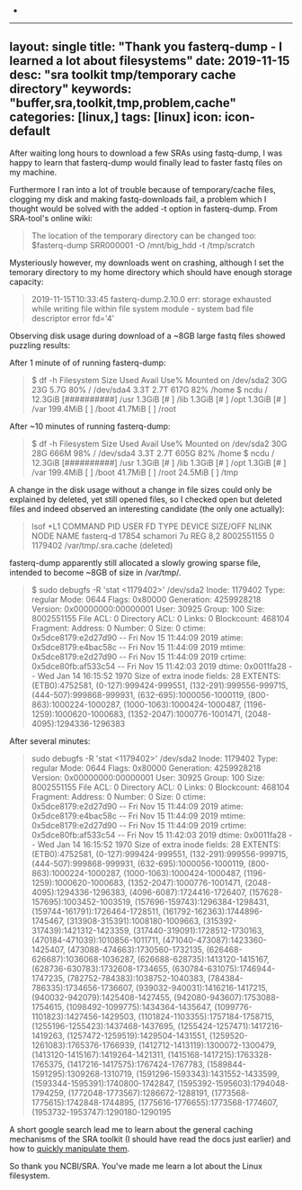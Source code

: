 * 
---
layout: single
title:  "Thank you fasterq-dump - I learned a lot about filesystems"
date:   2019-11-15
desc: "sra toolkit tmp/temporary cache directory"
keywords: "buffer,sra,toolkit,tmp,problem,cache"
categories: [linux,]
tags: [linux]
icon: icon-default
---
After waiting long hours to download a few SRAs using fastq-dump, I was happy to learn that fasterq-dump would finally lead to faster fastq files on my machine.

Furthermore I ran into a lot of trouble because of temporary/cache files, clogging my disk and making fastq-downloads fail, a problem which I thought would be solved with the added -t option in fasterq-dump. From SRA-tool's online wiki: 

> The location of the temporary directory can be changed too:
> $fasterq-dump SRR000001 -O /mnt/big_hdd -t /tmp/scratch


Mysteriously however, my downloads went on crashing, although I set the temorary directory to my home directory which should have enough storage capacity:

> 2019-11-15T10:33:45 fasterq-dump.2.10.0 err: storage exhausted while writing file within file system module - system bad file descriptor error fd='4'   

Observing disk usage during download of a ~8GB large fastq files showed puzzling results:

After 1 minute of of running fasterq-dump:
> $ df -h
> Filesystem                                     Size  Used Avail Use% Mounted on
> /dev/sda2                                       30G   23G  5.7G  80% /
> /dev/sda4                                      3.3T  2.7T  617G  82% /home
> $ ncdu /
>   12.3GiB [##########] /usr
>    1.3GiB [#         ] /lib
>    1.3GiB [#         ] /opt
>    1.3GiB [#         ] /var
>  199.4MiB [          ] /boot
>   41.7MiB [          ] /root

After ~10 minutes of running fasterq-dump:

> $ df -h
> Filesystem                                     Size  Used Avail Use% Mounted on
> /dev/sda2                                       30G   28G  666M  98% /
> /dev/sda4                                      3.3T  2.7T  605G  82% /home
> $ ncdu /
>   12.3GiB [##########] /usr
>    1.3GiB [#         ] /lib
>    1.3GiB [#         ] /opt
>    1.3GiB [#         ] /var
>  199.4MiB [          ] /boot
>   41.7MiB [          ] /root
>   24.5MiB [          ] /tmp

A change in the disk usage without a change in file sizes could only be explained by deleted, yet still opened files, so I checked open but deleted files and indeed observed an interesting candidate (the only one actually):

> lsof +L1
> COMMAND     PID     USER   FD   TYPE DEVICE   SIZE/OFF NLINK    NODE NAME
> fasterq-d 17854 schamori    7u   REG    8,2 8002551155     0 1179402 /var/tmp/.sra.cache (deleted)

fasterq-dump apparently still allocated a slowly growing sparse file, intended to become ~8GB of size in /var/tmp/.

> $ sudo  debugfs -R 'stat <1179402>' /dev/sda2
> Inode: 1179402   Type: regular    Mode:  0644   Flags: 0x80000
> Generation: 4259928218    Version: 0x00000000:00000001
> User: 30925   Group:   100   Size: 8002551155
> File ACL: 0    Directory ACL: 0
> Links: 0   Blockcount: 468104
> Fragment:  Address: 0    Number: 0    Size: 0
>  ctime: 0x5dce8179:e2d27d90 -- Fri Nov 15 11:44:09 2019
>  atime: 0x5dce8179:e4bac58c -- Fri Nov 15 11:44:09 2019
>  mtime: 0x5dce8179:e2d27d90 -- Fri Nov 15 11:44:09 2019
> crtime: 0x5dce80fb:af533c54 -- Fri Nov 15 11:42:03 2019
> dtime: 0x0011fa28 -- Wed Jan 14 16:15:52 1970
> Size of extra inode fields: 28
> EXTENTS:
> (ETB0):4752581, (0-127):999424-999551, (132-291):999556-999715, (444-507):999868-999931, (632-695):1000056-1000119, (800-863):1000224-1000287, (1000-1063):1000424-1000487, (1196-1259):1000620-1000683, (1352-2047):1000776-1001471, (2048-4095):1294336-1296383 

After several minutes:
> sudo  debugfs -R 'stat <1179402>' /dev/sda2
> Inode: 1179402   Type: regular    Mode:  0644   Flags: 0x80000
> Generation: 4259928218    Version: 0x00000000:00000001
> User: 30925   Group:   100   Size: 8002551155
> File ACL: 0    Directory ACL: 0
> Links: 0   Blockcount: 468104
> Fragment:  Address: 0    Number: 0    Size: 0
>  ctime: 0x5dce8179:e2d27d90 -- Fri Nov 15 11:44:09 2019
>  atime: 0x5dce8179:e4bac58c -- Fri Nov 15 11:44:09 2019
>  mtime: 0x5dce8179:e2d27d90 -- Fri Nov 15 11:44:09 2019
> crtime: 0x5dce80fb:af533c54 -- Fri Nov 15 11:42:03 2019
> dtime: 0x0011fa28 -- Wed Jan 14 16:15:52 1970
> Size of extra inode fields: 28
> EXTENTS:
> (ETB0):4752581, (0-127):999424-999551, (132-291):999556-999715, (444-507):999868-999931, (632-695):1000056-1000119, (800-863):1000224-1000287, (1000-1063):1000424-1000487, (1196-1259):1000620-1000683, (1352-2047):1000776-1001471, (2048-4095):1294336-1296383, (4096-6087):1724416-1726407, (157628-157695):1003452-1003519, (157696-159743):1296384-1298431, (159744-161791):1726464-1728511, (161792-162363):1744896-1745467, (313908-315391):1008180-1009663, (315392-317439):1421312-1423359, (317440-319091):1728512-1730163, (470184-471039):1010856-1011711, (471040-473087):1423360-1425407, (473088-474663):1730560-1732135, (626468-626687):1036068-1036287, (626688-628735):1413120-1415167, (628736-630783):1732608-1734655, (630784-631075):1746944-1747235, (782752-784383):1038752-1040383, (784384-786335):1734656-1736607, (939032-940031):1416216-1417215, (940032-942079):1425408-1427455, (942080-943607):1753088-1754615, (1098492-1099775):1434364-1435647, (1099776-1101823):1427456-1429503, (1101824-1103355):1757184-1758715, (1255196-1255423):1437468-1437695, (1255424-1257471):1417216-1419263, (1257472-1259519):1429504-1431551, (1259520-1261083):1765376-1766939, (1412712-1413119):1300072-1300479, (1413120-1415167):1419264-1421311, (1415168-1417215):1763328-1765375, (1417216-1417575):1767424-1767783, (1589844-1591295):1309268-1310719, (1591296-1593343):1431552-1433599, (1593344-1595391):1740800-1742847, (1595392-1595603):1794048-1794259, (1772048-1773567):1286672-1288191, (1773568-1775615):1742848-1744895, (1775616-1776655):1773568-1774607, (1953732-1953747):1290180-1290195

A short google search lead me to learn about the general caching mechanisms of the SRA toolkit (I should have read the docs just earlier) and how to [quickly manipulate them](https://standage.github.io/that-darn-cache-configuring-the-sra-toolkit.html).


So thank you NCBI/SRA. You've made me learn a lot about the Linux filesystem.

